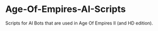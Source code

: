 # Age-Of-Empires-AI-Scripts
Scripts for AI Bots that are used in Age Of Empires II (and HD edition). 
